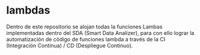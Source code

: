# lambdas
Dentro de este repositorio se alojan todas la funciones Lambas implementadas dentro del SDA (Smart Data Analizer), para con ello lograr la automatización de código de funciones lambda a través de la CI (Integración Continua) / CD (Despliegue Continuo).
